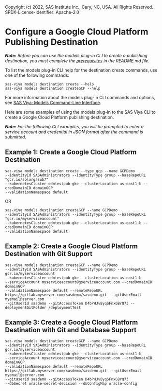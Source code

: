 Copyright (c) 2022, SAS Institute Inc., Cary, NC, USA.  All Rights Reserved.
SPDX-License-Identifier: Apache-2.0

# Configure a Google Cloud Platform Publishing Destination

_**Note:** Before you can use the models plug-in CLI to create a publishing destination, you must complete the [prerequisites](./README.md#prerequisites) in the README.md file._

To list the models plug-in CLI help for the destination create commands, use one of the following commands:

```commandline
sas-viya models destination create --help
sas-viya models destination createGCP --help
```

For more information about the models plug-in CLI commands and options, see [SAS Viya: Models Command-Line Interface](https://documentation.sas.com/?cdcId=mdlmgrcdc&cdcVersion=default&docsetId=mdlmgrcli&docsetTarget=titlepage.htm).

Here are some examples of using the models plug-in to the SAS Viya CLI to create a Google Cloud Platform publishing destination.

_**Note:** For the following CLI examples, you will be prompted to enter a service account and credential in JSON format after the command is submitted._

## Example 1: Create a Google Cloud Platform Destination

```commandline
sas-viya models destination create --type gcp --name GCPDemo 
--identityId SASAdministrators --identityType group --baseRepoURL "gcr.io/solorgasub7" 
--kubernetesCluster edmtestpub-gke --clusterLocation us-east1-b --credDomainID domainGCP 
--validationNamespace default
```

OR

```commandline
sas-viya models destination createGCP --name GCPDemo 
--identityId SASAdministrators --identityType group --baseRepoURL "gcr.io/myserviceaccount" 
--kubernetesCluster edmtestpub-gke --clusterLocation us-east1-b --credDomainID domainGCP 
--validationNamespace default
```

## Example 2: Create a Google Cloud Platform Destination with Git Support

```commandline
sas-viya models destination createGCP --name GCPDemo 
--identityId SASAdministrators --identityType group --baseRepoURL gcr.io/myserviceaccount 
--kubernetesCluster edmtestpub-gke --clusterLocation us-east1-b 
--serviceAccount myserviceaccount@gserviceaccount.com --credDomainID domainGCP 
--validationNamespace default --remoteRepoURL https://gitlab.myserver.com/sasdemo/sasdemo.git  --gitUserEmail myemail@server.com
--gitUserId sasdemo --gitAccessToken D4bPHJvByqSFnxGBrQ73 --deploymentGitFolder /deploymentTest
```

## Example 3: Create a Google Cloud Platform Destination with Git and Database Support

```commandline
sas-viya models destination createGCP --name GCPDemo 
--identityId SASAdministrators --identityType group --baseRepoURL gcr.io/myserviceaccount 
--kubernetesCluster edmtestpub-gke --clusterLocation us-east1-b 
--serviceAccount myserviceaccount@gserviceaccount.com --credDomainID domainGCP 
--validationNamespace default --remoteRepoURL https://gitlab.myserver.com/sasdemo/sasdemo.git  --gitUserEmail myemail@server.com
--gitUserId sasdemo --gitAccessToken D4bPHJvByqSFnxGBrQ73 
--dbSecret oracle-secret-decision --dbConfigMap oracle-config
```